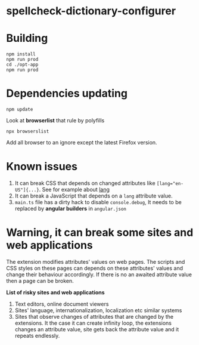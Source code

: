 # spellcheck-dictionary-configurer

# Building
```
npm install
npm run prod
cd ./opt-app
npm run prod
```

# Dependencies updating
```$xslt
npm update
```
Look at **browserlist** that rule by polyfills
```$xslt
npx browserslist
```
Add all browser to an ignore except the latest Firefox version.

# Known issues
1. It can break CSS that depends on changed attributes like `[lang="en-US"]{...}`.
See for example about [lang](https://developer.mozilla.org/en-US/docs/Web/HTML/Global_attributes/lang)
2. It can break a JavaScript that depends on a `lang` attribute value.
3. `main.ts` file has a dirty hack to disable `console.debug`,
It needs to be replaced by **angular builders** in `angular.json`

# Warning, it can break some sites and web applications
The extension modifies attributes' values on web pages.
The scripts and CSS styles on these pages can depends on these attributes' values
and change their behaviour accordingly.
If there is no an awaited attribute value then a page can be broken.

**List of risky sites and web applications**
1. Text editors, online document viewers
2. Sites' language, internationalization, localization etc similar systems
3. Sites that observe changes of attributes that are changed by the extensions.
It the case it can create infinity loop, the extensions changes an attribute value,
site gets back the attribute value and it repeats endlessly.